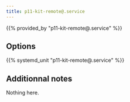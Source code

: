 ```yaml
---
title: p11-kit-remote@.service
---
```


{{% provided_by "p11-kit-remote@.service" %}}

## Options

{{% systemd_unit "p11-kit-remote@.service" %}}

## Additionnal notes

Nothing here.